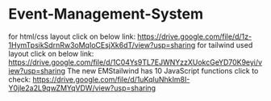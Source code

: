# Event-Management-System
for html/css layout click on below link:
https://drive.google.com/file/d/1z-1HymTpsikSdrnRw3oMqIoCEsjXk6dT/view?usp=sharing
for tailwind used layout click on below link:
https://drive.google.com/file/d/1C04Ys9TL7EJWNYzzXUokcGeYD70K9eyi/view?usp=sharing
The new EMStailwind has 10 JavaScript functions click to check:
https://drive.google.com/file/d/1uKqIuNhkIm8I-Y0jle2a2L9qwZMYqVDW/view?usp=sharing
